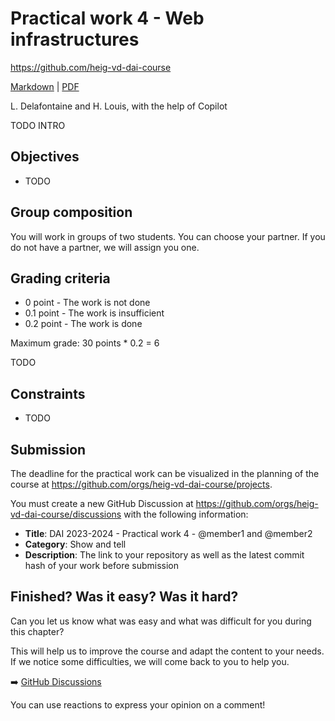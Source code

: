 [markdown]:
  https://github.com/heig-vd-dai-course/heig-vd-dai-course/blob/main/22-practical-work-4/README.md
[pdf]:
  https://heig-vd-dai-course.github.io/heig-vd-dai-course/22-practical-work-4/22-practical-work-4.pdf
[discussions]: https://github.com/orgs/heig-vd-dai-course/discussions

# Practical work 4 - Web infrastructures

<https://github.com/heig-vd-dai-course>

[Markdown][markdown] | [PDF][pdf]

L. Delafontaine and H. Louis, with the help of Copilot

TODO INTRO

## Objectives

- TODO

## Group composition

You will work in groups of two students. You can choose your partner. If you do
not have a partner, we will assign you one.

## Grading criteria

- 0 point - The work is not done
- 0.1 point - The work is insufficient
- 0.2 point - The work is done

Maximum grade: 30 points \* 0.2 = 6

TODO

## Constraints

- TODO

## Submission

The deadline for the practical work can be visualized in the planning of the
course at <https://github.com/orgs/heig-vd-dai-course/projects>.

You must create a new GitHub Discussion at
<https://github.com/orgs/heig-vd-dai-course/discussions> with the following
information:

- **Title**: DAI 2023-2024 - Practical work 4 - @member1 and @member2
- **Category**: Show and tell
- **Description**: The link to your repository as well as the latest commit hash
  of your work before submission

## Finished? Was it easy? Was it hard?

Can you let us know what was easy and what was difficult for you during this
chapter?

This will help us to improve the course and adapt the content to your needs. If
we notice some difficulties, we will come back to you to help you.

:arrow_right: [GitHub Discussions][discussions]

You can use reactions to express your opinion on a comment!
